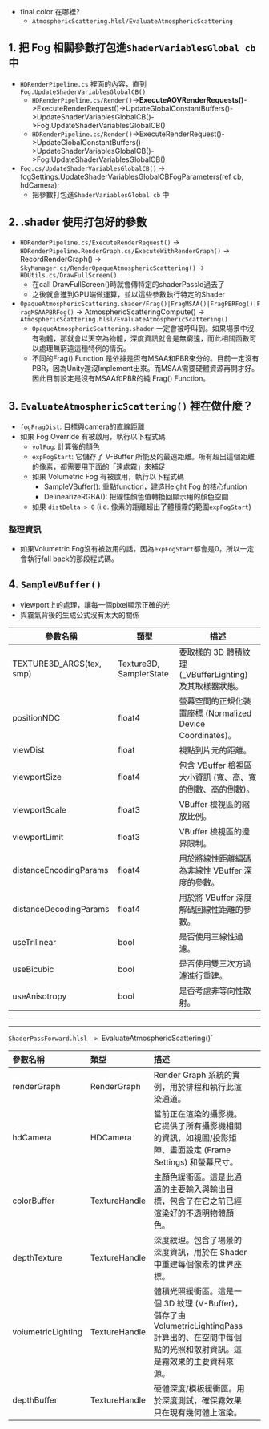- final color 在哪裡?
	- `AtmosphericScattering.hlsl/EvaluateAtmosphericScattering`
## 1. 把 Fog 相關參數打包進`ShaderVariablesGlobal cb` 中
- `HDRenderPipeline.cs` 裡面的內容，直到`Fog.UpdateShaderVariablesGlobalCB()`
	- `HDRenderPipeline.cs/Render()`->**ExecuteAOVRenderRequests()**->ExecuteRenderRequest()->UpdateGlobalConstantBuffers()->UpdateShaderVariablesGlobalCB()->Fog.UpdateShaderVariablesGlobalCB()
	- `HDRenderPipeline.cs/Render()`->ExecuteRenderRequest()->UpdateGlobalConstantBuffers()->UpdateShaderVariablesGlobalCB()->Fog.UpdateShaderVariablesGlobalCB()
- `Fog.cs/UpdateShaderVariablesGlobalCB()` -> fogSettings.UpdateShaderVariablesGlobalCBFogParameters(ref cb, hdCamera);
	- 把參數打包進`ShaderVariablesGlobal cb` 中
## 2. .shader 使用打包好的參數
- `HDRenderPipeline.cs/ExecuteRenderRequest()` -> `HDRenderPipeline.RenderGraph.cs/ExecuteWithRenderGraph()` -> RecordRenderGraph() -> `SkyManager.cs/RenderOpaqueAtmosphericScattering()` -> `HDUtils.cs/DrawFullScreen()`
	- 在call DrawFullScreen()時就會傳特定的shaderPassId過去了
	- 之後就會進到GPU端做運算，並以這些參數執行特定的Shader
- `OpaqueAtmosphericScattering.shader/Frag()|FragMSAA()|FragPBRFog()|FragMSAAPBRFog()` -> AtmosphericScatteringCompute() -> `AtmosphericScattering.hlsl/EvaluateAtmosphericScattering()`
	- `OpaqueAtmosphericScattering.shader` 一定會被呼叫到。如果場景中沒有物體，那就會以天空為物體，深度資訊就會是無窮遠，而此相關函數可以處理無窮遠這種特例的情況。
	- 不同的Frag() Function 是依據是否有MSAA和PBR來分的。目前一定沒有PBR，因為Unity還沒Implement出來。而MSAA需要硬體資源再開才好。因此目前設定是沒有MSAA和PBR的純 Frag() Function。
## 3. `EvaluateAtmosphericScattering()` 裡在做什麼？
- `fogFragDist`: 目標與camera的直線距離
- 如果 Fog Override 有被啟用，執行以下程式碼
	- `volFog`: 計算後的顏色
	- `expFogStart`: 它儲存了 V-Buffer 所能及的最遠距離。所有超出這個距離的像素，都需要用下面的「遠處霧」來補足
	- 如果 Volumetric Fog 有被啟用，執行以下程式碼
		- SampleVBuffer(): 重點function，建造Height Fog 的核心funtion
		- DelinearizeRGBA(): 把線性顏色值轉換回顯示用的顏色空間
	- 如果 `distDelta > 0` (i.e. 像素的距離超出了體積霧的範圍`expFogStart`)
### 整理資訊
- 如果Volumetric Fog沒有被啟用的話，因為`expFogStart`都會是0，所以一定會執行fall back的那段程式碼。
## 4. `SampleVBuffer()`
- viewport上的處理，讓每一個pixel顯示正確的光
- 與霧氣背後的生成公式沒有太大的關係

| 參數名稱                     | 類型                      | 描述                                            |
| ------------------------ | ----------------------- | --------------------------------------------- |
| TEXTURE3D_ARGS(tex, smp) | Texture3D, SamplerState | 要取樣的 3D 體積紋理 (_VBufferLighting) 及其取樣器狀態。      |
| positionNDC              | float4                  | 螢幕空間的正規化裝置座標 (Normalized Device Coordinates)。 |
| viewDist                 | float                   | 視點到片元的距離。                                     |
| viewportSize             | float4                  | 包含 VBuffer 檢視區大小資訊 (寬、高、寬的倒數、高的倒數)。           |
| viewportScale            | float3                  | VBuffer 檢視區的縮放比例。                             |
| viewportLimit            | float3                  | VBuffer 檢視區的邊界限制。                             |
| distanceEncodingParams   | float4                  | 用於將線性距離編碼為非線性 VBuffer 深度的參數。                  |
| distanceDecodingParams   | float4                  | 用於將 VBuffer 深度解碼回線性距離的參數。                     |
| useTrilinear             | bool                    | 是否使用三線性過濾。                                    |
| useBicubic               | bool                    | 是否使用雙三次方過濾進行重建。                               |
| useAnisotropy            | bool                    | 是否考慮非等向性散射。                                   |

---
---
`ShaderPassForward.hlsl -> `EvaluateAtmosphericScattering()`

| 參數名稱               | 類型            | 描述                                                                                           |     |
| :----------------- | :------------ | :------------------------------------------------------------------------------------------- | --- |
| renderGraph        | RenderGraph   | Render Graph 系統的實例，用於排程和執行此渲染通道。                                                             |     |
| hdCamera           | HDCamera      | 當前正在渲染的攝影機。它提供了所有攝影機相關的資訊，如視圖/投影矩陣、畫面設定 (Frame Settings) 和螢幕尺寸。                              |     |
| colorBuffer        | TextureHandle | 主顏色緩衝區。這是此通道的主要輸入與輸出目標，包含了在它之前已經渲染好的不透明物體顏色。                                                 |     |
| depthTexture       | TextureHandle | 深度紋理。包含了場景的深度資訊，用於在 Shader 中重建每個像素的世界座標。                                                     |     |
| volumetricLighting | TextureHandle | 體積光照緩衝區。這是一個 3D 紋理 (V-Buffer)，儲存了由 VolumetricLightingPass 計算出的、在空間中每個點的光照和散射資訊。這是霧效果的主要資料來源。 |     |
| depthBuffer        | TextureHandle | 硬體深度/模板緩衝區。用於深度測試，確保霧效果只在現有幾何體上渲染。                                                           |     |
